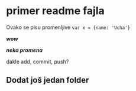 <h1>
    primer readme fajla
</h1>

Ovako se pisu promenljive
`var x = {name: 'Ucha'}`

***wow***

***neka promena***

dakle add, commit, push?

<h2>Dodat još jedan folder</h2>